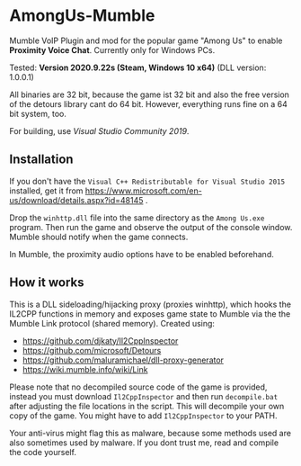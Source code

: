 # AmongUs-Mumble
Mumble VoIP Plugin and mod for the popular game "Among Us" to enable **Proximity Voice Chat**. Currently only for Windows PCs.

Tested: **Version 2020.9.22s (Steam, Windows 10 x64)** (DLL version: 1.0.0.1)

All binaries are 32 bit, because the game ist 32 bit and also the free version of the detours library cant do 64 bit. However, everything runs fine on a 64 bit system, too.

For building, use *Visual Studio Community 2019*.

## Installation
If you don't have the `Visual C++ Redistributable for Visual Studio 2015` installed, get it from https://www.microsoft.com/en-us/download/details.aspx?id=48145 .

Drop the `winhttp.dll` file into the same directory as the `Among Us.exe` program. Then run the game and observe the output of the console window. Mumble should notify when the game connects.

In Mumble, the proximity audio options have to be enabled beforehand.

## How it works
This is a DLL sideloading/hijacking proxy (proxies winhttp), which hooks the IL2CPP functions in memory and exposes game state to Mumble via the the Mumble Link protocol (shared memory). Created using:

 - https://github.com/djkaty/Il2CppInspector
 - https://github.com/microsoft/Detours
 - https://github.com/maluramichael/dll-proxy-generator
 - https://wiki.mumble.info/wiki/Link
 
Please note that no decompiled source code of the game is provided, instead you must download `Il2CppInspector` and then run `decompile.bat` after adjusting the file locations in the script. This will decompile your own copy of the game. You might have to add `Il2CppInspector` to your PATH.

Your anti-virus might flag this as malware, because some methods used are also sometimes used by malware. If you dont trust me, read and compile the code yourself.

